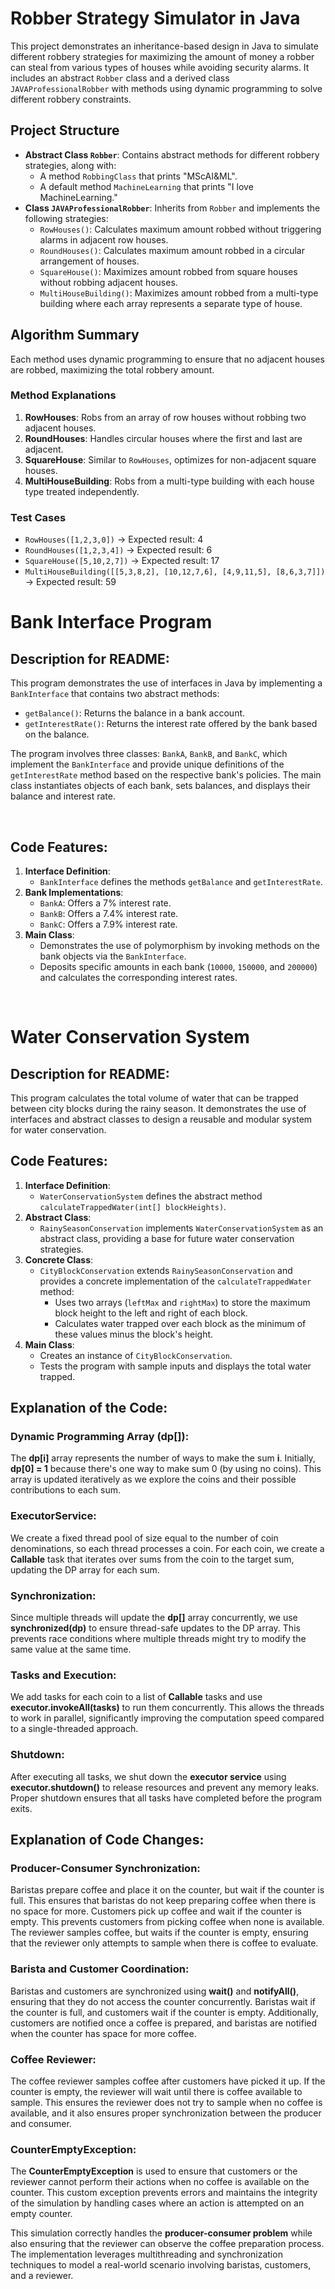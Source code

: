<!DOCTYPE html>
<html lang="en">
<head>
  <meta charset="UTF-8">
  <meta name="viewport" content="width=device-width, initial-scale=1.0">
</head>
<body>

<h1>Robber Strategy Simulator in Java</h1>

<p>This project demonstrates an inheritance-based design in Java to simulate different robbery strategies for maximizing the amount of money a robber can steal from various types of houses while avoiding security alarms. It includes an abstract <code>Robber</code> class and a derived class <code>JAVAProfessionalRobber</code> with methods using dynamic programming to solve different robbery constraints.</p>

<h2>Project Structure</h2>
<ul>
  <li><strong>Abstract Class <code>Robber</code></strong>: Contains abstract methods for different robbery strategies, along with:
    <ul>
      <li>A method <code>RobbingClass</code> that prints "MScAI&ML".</li>
      <li>A default method <code>MachineLearning</code> that prints "I love MachineLearning."</li>
    </ul>
  </li>
  <li><strong>Class <code>JAVAProfessionalRobber</code></strong>: Inherits from <code>Robber</code> and implements the following strategies:
    <ul>
      <li><code>RowHouses()</code>: Calculates maximum amount robbed without triggering alarms in adjacent row houses.</li>
      <li><code>RoundHouses()</code>: Calculates maximum amount robbed in a circular arrangement of houses.</li>
      <li><code>SquareHouse()</code>: Maximizes amount robbed from square houses without robbing adjacent houses.</li>
      <li><code>MultiHouseBuilding()</code>: Maximizes amount robbed from a multi-type building where each array represents a separate type of house.</li>
    </ul>
  </li>
</ul>

<h2>Algorithm Summary</h2>
<p>Each method uses dynamic programming to ensure that no adjacent houses are robbed, maximizing the total robbery amount.</p>

<h3>Method Explanations</h3>
<ol>
  <li><strong>RowHouses</strong>: Robs from an array of row houses without robbing two adjacent houses.</li>
  <li><strong>RoundHouses</strong>: Handles circular houses where the first and last are adjacent.</li>
  <li><strong>SquareHouse</strong>: Similar to <code>RowHouses</code>, optimizes for non-adjacent square houses.</li>
  <li><strong>MultiHouseBuilding</strong>: Robs from a multi-type building with each house type treated independently.</li>
</ol>

<h3>Test Cases</h3>
<ul>
  <li><code>RowHouses([1,2,3,0])</code> -> Expected result: 4</li>
  <li><code>RoundHouses([1,2,3,4])</code> -> Expected result: 6</li>
  <li><code>SquareHouse([5,10,2,7])</code> -> Expected result: 17</li>
  <li><code>MultiHouseBuilding([[5,3,8,2], [10,12,7,6], [4,9,11,5], [8,6,3,7]])</code> -> Expected result: 59</li>
</ul>

<h1>Bank Interface Program</h1>
<h2>Description for README:</h2>
<p>This program demonstrates the use of interfaces in Java by implementing a <code>BankInterface</code> that contains two abstract methods:</p> <ul> <li><code>getBalance()</code>: Returns the balance in a bank account.</li> <li><code>getInterestRate()</code>: Returns the interest rate offered by the bank based on the balance.</li> </ul> <p>The program involves three classes: <code>BankA</code>, <code>BankB</code>, and <code>BankC</code>, which implement the <code>BankInterface</code> and provide unique definitions of the <code>getInterestRate</code> method based on the respective bank's policies. The main class instantiates objects of each bank, sets balances, and displays their balance and interest rate.</p><br>
<h2>Code Features:</h2>
<ol> <li><strong>Interface Definition</strong>: <ul> <li><code>BankInterface</code> defines the methods <code>getBalance</code> and <code>getInterestRate</code>.</li> </ul> </li> <li><strong>Bank Implementations</strong>: <ul> <li><code>BankA</code>: Offers a 7% interest rate.</li> <li><code>BankB</code>: Offers a 7.4% interest rate.</li> <li><code>BankC</code>: Offers a 7.9% interest rate.</li> </ul> </li> <li><strong>Main Class</strong>: <ul> <li>Demonstrates the use of polymorphism by invoking methods on the bank objects via the <code>BankInterface</code>.</li> <li>Deposits specific amounts in each bank (<code>10000</code>, <code>150000</code>, and <code>200000</code>) and calculates the corresponding interest rates.</li> </ul> </li> </ol><br>

<h1>Water Conservation System</h1>
<h2>Description for README:</h2>
<p>This program calculates the total volume of water that can be trapped between city blocks during the rainy season. It demonstrates the use of interfaces and abstract classes to design a reusable and modular system for water conservation.</p>
<h2>Code Features:</h2>
<ol> <li><strong>Interface Definition</strong>: <ul> <li><code>WaterConservationSystem</code> defines the abstract method <code>calculateTrappedWater(int[] blockHeights)</code>.</li> </ul> </li> <li><strong>Abstract Class</strong>: <ul> <li><code>RainySeasonConservation</code> implements <code>WaterConservationSystem</code> as an abstract class, providing a base for future water conservation strategies.</li> </ul> </li> <li><strong>Concrete Class</strong>: <ul> <li><code>CityBlockConservation</code> extends <code>RainySeasonConservation</code> and provides a concrete implementation of the <code>calculateTrappedWater</code> method: <ul> <li>Uses two arrays (<code>leftMax</code> and <code>rightMax</code>) to store the maximum block height to the left and right of each block.</li> <li>Calculates water trapped over each block as the minimum of these values minus the block's height.</li> </ul> </li> </ul> </li> <li><strong>Main Class</strong>: <ul> <li>Creates an instance of <code>CityBlockConservation</code>.</li> <li>Tests the program with sample inputs and displays the total water trapped.</li> </ul> </li> </ol>

<h2>Explanation of the Code:</h2>

<h3>Dynamic Programming Array (dp[]):</h3>
<p>
    The <strong>dp[i]</strong> array represents the number of ways to make the sum <strong>i</strong>.
    Initially, <strong>dp[0] = 1</strong> because there's one way to make sum 0 (by using no coins).
    This array is updated iteratively as we explore the coins and their possible contributions to each sum.
</p>

<h3>ExecutorService:</h3>
<p>
    We create a fixed thread pool of size equal to the number of coin denominations, so each thread processes a coin.
    For each coin, we create a <strong>Callable</strong> task that iterates over sums from the coin to the target sum, updating the DP array for each sum.
</p>

<h3>Synchronization:</h3>
<p>
    Since multiple threads will update the <strong>dp[]</strong> array concurrently, we use <strong>synchronized(dp)</strong> to ensure thread-safe updates to the DP array.
    This prevents race conditions where multiple threads might try to modify the same value at the same time.
</p>

<h3>Tasks and Execution:</h3>
<p>
    We add tasks for each coin to a list of <strong>Callable</strong> tasks and use <strong>executor.invokeAll(tasks)</strong> to run them concurrently.
    This allows the threads to work in parallel, significantly improving the computation speed compared to a single-threaded approach.
</p>

<h3>Shutdown:</h3>
<p>
    After executing all tasks, we shut down the <strong>executor service</strong> using <strong>executor.shutdown()</strong> to release resources and prevent any memory leaks.
    Proper shutdown ensures that all tasks have completed before the program exits.
</p>

<h2>Explanation of Code Changes:</h2>

<h3>Producer-Consumer Synchronization:</h3>
<p>
    Baristas prepare coffee and place it on the counter, but wait if the counter is full. This ensures that baristas do not keep preparing coffee when there is no space for more.
    Customers pick up coffee and wait if the counter is empty. This prevents customers from picking coffee when none is available.
    The reviewer samples coffee, but waits if the counter is empty, ensuring that the reviewer only attempts to sample when there is coffee to evaluate.
</p>

<h3>Barista and Customer Coordination:</h3>
<p>
    Baristas and customers are synchronized using <strong>wait()</strong> and <strong>notifyAll()</strong>, ensuring that they do not access the counter concurrently.
    Baristas wait if the counter is full, and customers wait if the counter is empty. 
    Additionally, customers are notified once a coffee is prepared, and baristas are notified when the counter has space for more coffee.
</p>

<h3>Coffee Reviewer:</h3>
<p>
    The coffee reviewer samples coffee after customers have picked it up. If the counter is empty, the reviewer will wait until there is coffee available to sample.
    This ensures the reviewer does not try to sample when no coffee is available, and it also ensures proper synchronization between the producer and consumer.
</p>

<h3>CounterEmptyException:</h3>
<p>
    The <strong>CounterEmptyException</strong> is used to ensure that customers or the reviewer cannot perform their actions when no coffee is available on the counter. 
    This custom exception prevents errors and maintains the integrity of the simulation by handling cases where an action is attempted on an empty counter.
</p>

<p>
    This simulation correctly handles the <strong>producer-consumer problem</strong> while also ensuring that the reviewer can observe the coffee preparation process.
    The implementation leverages multithreading and synchronization techniques to model a real-world scenario involving baristas, customers, and a reviewer.
</p>

